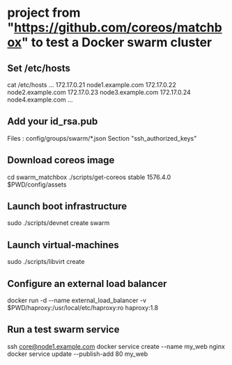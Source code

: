 # project from "https://github.com/coreos/matchbox" to test a Docker swarm cluster

## Set /etc/hosts
cat /etc/hosts
...
172.17.0.21 node1.example.com
172.17.0.22 node2.example.com
172.17.0.23 node3.example.com
172.17.0.24 node4.example.com
...

## Add your id_rsa.pub 
Files : config/groups/swarm/*.json 
Section "ssh_authorized_keys"

## Download coreos image
cd swarm_matchbox
./scripts/get-coreos stable 1576.4.0 $PWD/config/assets

## Launch boot infrastructure
sudo ./scripts/devnet create swarm

## Launch virtual-machines
sudo ./scripts/libvirt create

## Configure an external load balancer
docker run -d --name external_load_balancer -v $PWD/haproxy:/usr/local/etc/haproxy:ro haproxy:1.8 

## Run a test swarm service
ssh core@node1.example.com
    docker service create --name my_web nginx
    docker service update --publish-add 80 my_web

